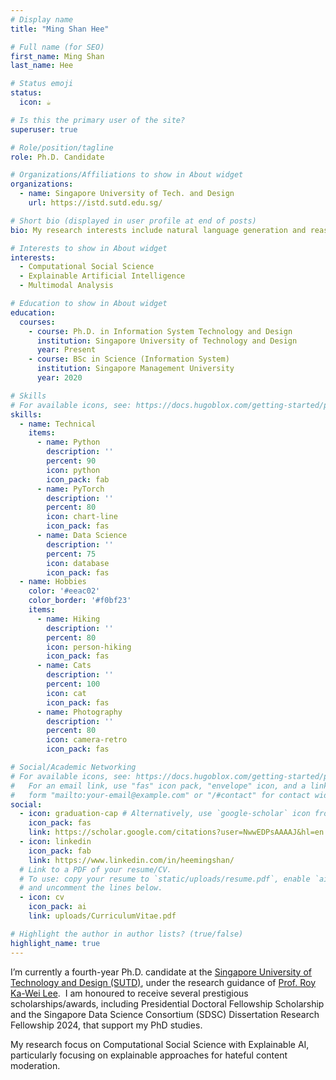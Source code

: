 ```yaml
---
# Display name
title: "Ming Shan Hee"

# Full name (for SEO)
first_name: Ming Shan
last_name: Hee

# Status emoji
status:
  icon: ☕️

# Is this the primary user of the site?
superuser: true

# Role/position/tagline
role: Ph.D. Candidate

# Organizations/Affiliations to show in About widget
organizations:
  - name: Singapore University of Tech. and Design
    url: https://istd.sutd.edu.sg/

# Short bio (displayed in user profile at end of posts)
bio: My research interests include natural language generation and reasoning, as well as the development of explainable machine learning models. Making LLMs a ittle better and saner, one step at a time.

# Interests to show in About widget
interests:
  - Computational Social Science
  - Explainable Artificial Intelligence
  - Multimodal Analysis

# Education to show in About widget
education:
  courses:
    - course: Ph.D. in Information System Technology and Design
      institution: Singapore University of Technology and Design
      year: Present
    - course: BSc in Science (Information System)
      institution: Singapore Management University
      year: 2020

# Skills
# For available icons, see: https://docs.hugoblox.com/getting-started/page-builder/#icons
skills:
  - name: Technical
    items:
      - name: Python
        description: ''
        percent: 90
        icon: python
        icon_pack: fab
      - name: PyTorch
        description: ''
        percent: 80
        icon: chart-line
        icon_pack: fas
      - name: Data Science
        description: ''
        percent: 75
        icon: database
        icon_pack: fas
  - name: Hobbies
    color: '#eeac02'
    color_border: '#f0bf23'
    items:
      - name: Hiking
        description: ''
        percent: 80
        icon: person-hiking
        icon_pack: fas
      - name: Cats
        description: ''
        percent: 100
        icon: cat
        icon_pack: fas
      - name: Photography
        description: ''
        percent: 80
        icon: camera-retro
        icon_pack: fas

# Social/Academic Networking
# For available icons, see: https://docs.hugoblox.com/getting-started/page-builder/#icons
#   For an email link, use "fas" icon pack, "envelope" icon, and a link in the
#   form "mailto:your-email@example.com" or "/#contact" for contact widget.
social:
  - icon: graduation-cap # Alternatively, use `google-scholar` icon from `ai` icon pack
    icon_pack: fas
    link: https://scholar.google.com/citations?user=NwwEDPsAAAAJ&hl=en
  - icon: linkedin
    icon_pack: fab
    link: https://www.linkedin.com/in/heemingshan/
  # Link to a PDF of your resume/CV.
  # To use: copy your resume to `static/uploads/resume.pdf`, enable `ai` icons in `params.yaml`,
  # and uncomment the lines below.
  - icon: cv
    icon_pack: ai
    link: uploads/CurriculumVitae.pdf

# Highlight the author in author lists? (true/false)
highlight_name: true
---
```


I’m currently a fourth-year Ph.D. candidate at the [Singapore University of Technology and Design (SUTD)](https://istd.sutd.edu.sg/), under the research guidance of [Prof. Roy Ka-Wei Lee](https://info.roylee.sg/).  I am honoured to receive several prestigious scholarships/awards, including Presidential Doctoral Fellowship Scholarship and the Singapore Data Science Consortium (SDSC) Dissertation Research Fellowship 2024, that support my PhD studies.

My research focus on Computational Social Science with Explainable AI, particularly focusing on explainable approaches for hateful content moderation.